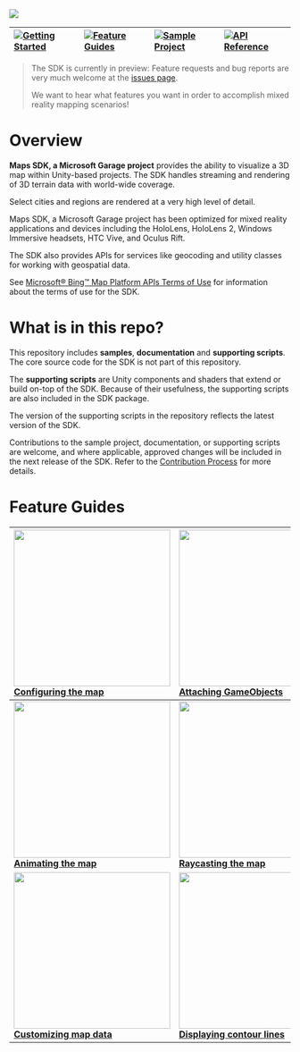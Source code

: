 <img src="https://github.com/Microsoft/MapsSDK-Unity/wiki/Content/Banner.png">

| [![Getting Started](https://github.com/Microsoft/MapsSDK-Unity/wiki/Content/Plates/GettingStarted.png)](https://github.com/microsoft/MapsSDK-Unity/wiki/Getting-Started) | [![Feature Guides](https://github.com/Microsoft/MapsSDK-Unity/wiki/Content/Plates/FeatureGuides.png)](#Feature-Guides) | [![Sample Project](https://github.com/Microsoft/MapsSDK-Unity/wiki/Content/Plates/SampleProject.png)](https://github.com/microsoft/MapsSDK-Unity/wiki/Sample-project) | [![API Reference](https://github.com/Microsoft/MapsSDK-Unity/wiki/Content/Plates/APIReference.png)](https://github.com/microsoft/MapsSDK-Unity/wiki/API-Reference) |
|:-- |:-- |:-- | :-- |

> The SDK is currently in preview: Feature requests and bug reports are very much welcome at the [issues page](https://github.com/Microsoft/MapsSDK-Unity/issues).
>
> We want to hear what features you want in order to accomplish mixed reality mapping scenarios!

# Overview
**Maps SDK, a Microsoft Garage project** provides the ability to visualize a 3D map within Unity-based projects. The SDK handles streaming and rendering of 3D terrain data with world-wide coverage.

Select cities and regions are rendered at a very high level of detail.

Maps SDK, a Microsoft Garage project has been optimized for mixed reality applications and devices including the HoloLens, HoloLens 2, Windows Immersive headsets, HTC Vive, and Oculus Rift.

The SDK also provides APIs for services like geocoding and utility classes for working with geospatial data.

See [Microsoft® Bing™ Map Platform APIs Terms of Use](https://www.microsoft.com/maps/product/terms.html) for information about the terms of use for the SDK.

# What is in this repo?

This repository includes **samples**, **documentation** and **supporting scripts**. The core source code for the SDK is not part of this repository.

The **supporting scripts** are Unity components and shaders that extend or build on-top of the SDK. Because of their usefulness, the supporting scripts are also included in the SDK package.

The version of the supporting scripts in the repository reflects the latest version of the SDK.

Contributions to the sample project, documentation, or supporting scripts are welcome, and where applicable, approved changes will be included in the next release of the SDK. Refer to the [Contribution Process](CONTRIBUTING.md) for more details.

# Feature Guides

| <a href="https://github.com/microsoft/MapsSDK-Unity/wiki/Configuring-the-MapRenderer"><img src="https://github.com/Microsoft/MapsSDK-Unity/wiki/Content/FeatureGuides/WeatherCube.gif" width="280"></a> [Configuring the map](https://github.com/microsoft/MapsSDK-Unity/wiki/Configuring-the-MapRenderer) | <a href="https://github.com/microsoft/MapsSDK-Unity/wiki/Attaching-GameObjects-to-the-map"><img src="https://github.com/Microsoft/MapsSDK-Unity/wiki/Content/FeatureGuides/MtFujiZoom.gif" width="280"></a> [Attaching GameObjects](https://github.com/microsoft/MapsSDK-Unity/wiki/Attaching-GameObjects-to-the-map) | <a href="https://github.com/microsoft/MapsSDK-Unity/wiki/Adding-labels-to-the-map"><img src="https://github.com/Microsoft/MapsSDK-Unity/wiki/Content/FeatureGuides/MapLabels-NewYorkCity-English.png" width="280"></a> [Adding labels](https://github.com/microsoft/MapsSDK-Unity/wiki/Adding-labels-to-the-map) |
| :--- | :--- | :--- |
| <a href="https://github.com/microsoft/MapsSDK-Unity/wiki/Animating-with-MapScenes"><img src="https://github.com/Microsoft/MapsSDK-Unity/wiki/Content/FeatureGuides/BarcelonaPlacesAnimation.gif" width="280"></a>  [**Animating the map**](https://github.com/microsoft/MapsSDK-Unity/wiki/Animating-with-MapScenes) | <a href="https://github.com/microsoft/MapsSDK-Unity/wiki/Raycasting-the-map"><img src="https://github.com/Microsoft/MapsSDK-Unity/wiki/Content/FeatureGuides/RaycastPan.gif" width="280"></a> [**Raycasting the map**](https://github.com/microsoft/MapsSDK-Unity/wiki/Raycasting-the-map) | <a href="https://github.com/microsoft/MapsSDK-Unity/wiki/Customizing-copyrights-display"><img src="https://github.com/Microsoft/MapsSDK-Unity/wiki/Content/FeatureGuides/CustomizeCopyright.png" width="280"></a> [**Displaying copyrights**](https://github.com/microsoft/MapsSDK-Unity/wiki/Customizing-copyrights-display) |
| <a href="https://github.com/microsoft/MapsSDK-Unity/wiki/Customizing-data-sources"><img src="https://github.com/Microsoft/MapsSDK-Unity/wiki/Content/HttpTextureTileLayer-Weather.png" width="280"/></a> [**Customizing map data**](https://github.com/microsoft/MapsSDK-Unity/wiki/Customizing-data-sources) | <a href="https://github.com/microsoft/MapsSDK-Unity/wiki/Displaying-contour-lines"><img src="https://github.com/Microsoft/MapsSDK-Unity/wiki/Content/FeatureGuides/BoulderBalloon.gif" width="280"></a> [**Displaying contour lines**](https://github.com/microsoft/MapsSDK-Unity/wiki/Displaying-contour-lines) | |

